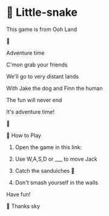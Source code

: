 # 🦮 Little-snake
This game is from Ooh Land 


🎵

Adventure time

C'mon grab your friends

We'll go to very distant lands

With Jake the dog and Finn the human

The fun will never end

It's adventure time!

🎵


🐝 How to Play

1. Open the game in this link:
  
2. Use W,A,S,D or ___ to move Jack
  
3. Catch the sanduiches 🥪

4. Don't smash yourself in the walls

Have fun! 


👑 Thanks sky 





